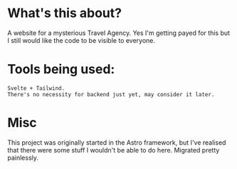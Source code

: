 # What's this about?

A website for a mysterious Travel Agency.
Yes I'm getting payed for this but I still would like the code to be visible to everyone.

# Tools being used:

```
Svelte + Tailwind.
There's no necessity for backend just yet, may consider it later.
```

# Misc

This project was originally started in the Astro framework, but I've realised that there were some
stuff I wouldn't be able to do here. Migrated pretty painlessly. 

